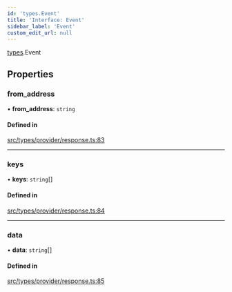 ```yaml
---
id: 'types.Event'
title: 'Interface: Event'
sidebar_label: 'Event'
custom_edit_url: null
---
```


[types](../namespaces/types.md).Event

## Properties

### from_address

• **from_address**: `string`

#### Defined in

[src/types/provider/response.ts:83](https://github.com/starknet-io/starknet.js/blob/v5.29.0/src/types/provider/response.ts#L83)

---

### keys

• **keys**: `string`[]

#### Defined in

[src/types/provider/response.ts:84](https://github.com/starknet-io/starknet.js/blob/v5.29.0/src/types/provider/response.ts#L84)

---

### data

• **data**: `string`[]

#### Defined in

[src/types/provider/response.ts:85](https://github.com/starknet-io/starknet.js/blob/v5.29.0/src/types/provider/response.ts#L85)
